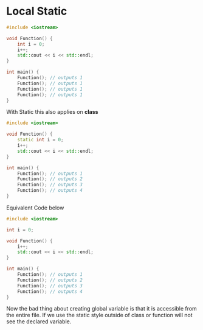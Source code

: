 # Local Static

```c++
#include <iostream>

void Function() {
    int i = 0;
    i++;
    std::cout << i << std::endl;
}

int main() {
    Function(); // outputs 1
    Function(); // outputs 1
    Function(); // outputs 1
    Function(); // outputs 1
}
```

With Static this also applies on **class**

```c++
#include <iostream>

void Function() {
    static int i = 0;
    i++;
    std::cout << i << std::endl;
}

int main() {
    Function(); // outputs 1
    Function(); // outputs 2
    Function(); // outputs 3
    Function(); // outputs 4
}
```

Equivalent Code below

```c++
#include <iostream>

int i = 0;

void Function() {
    i++;
    std::cout << i << std::endl;
}

int main() {
    Function(); // outputs 1
    Function(); // outputs 2
    Function(); // outputs 3
    Function(); // outputs 4
}
```

Now the bad thing about creating global variable is that it is accessible from the entire file. If we use the static style outside of class or function will not see the declared variable.